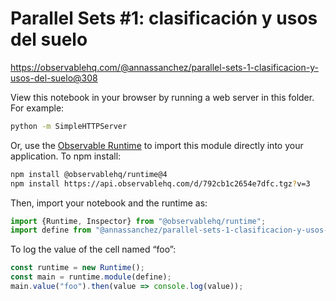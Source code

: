 # Parallel Sets #1: clasificación y usos del suelo

https://observablehq.com/@annassanchez/parallel-sets-1-clasificacion-y-usos-del-suelo@308

View this notebook in your browser by running a web server in this folder. For
example:

~~~sh
python -m SimpleHTTPServer
~~~

Or, use the [Observable Runtime](https://github.com/observablehq/runtime) to
import this module directly into your application. To npm install:

~~~sh
npm install @observablehq/runtime@4
npm install https://api.observablehq.com/d/792cb1c2654e7dfc.tgz?v=3
~~~

Then, import your notebook and the runtime as:

~~~js
import {Runtime, Inspector} from "@observablehq/runtime";
import define from "@annassanchez/parallel-sets-1-clasificacion-y-usos-del-suelo";
~~~

To log the value of the cell named “foo”:

~~~js
const runtime = new Runtime();
const main = runtime.module(define);
main.value("foo").then(value => console.log(value));
~~~
